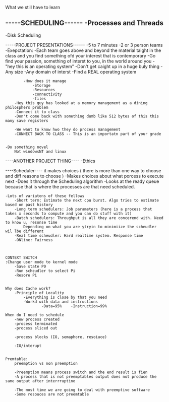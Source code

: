 What we still have to learn

-----SCHEDULING------
-Processes and Threads
---------------
-Disk Scheduling


-----PROJECT PRESENTATIONS------
-5 to 7 minutes
-2 or 3 person teams
-Exepctation:
    -Each team goes above and beyond the material taight in the class and you 
         find something ofd your interest that is contemporary
    -Go find your passion, something of interst to you, in the world around you
    -"hey this is an operating system"
        -Don't get caight up in a huge buly thing
        -Any size
        -Any domain of interst
        -Find a REAL operating system

            -How does it manage
                -Storage
                -Resources
                -connectivity
                -files
        -Hey this guy has looked at a memory management as a dining philosphers problem
        -Connect it to class
        -Don't come back with something dumb like 512 bytes of this this many save registers

        -We want to know hwo they do process management 
        -CONNECT BACK TO CLASS -- This is an importatn part of your grade


    -Do something novel
        Not windowsNT and linux



----ANOTHER PROJECT THING----
-Ethics




----Scheduler---- it makes choices ( there is more than one way to choose and diff reasons to choose )
    -Makes choices about what porcess to execute next
    -Does it through the Scheduling algorithm
    -Looks at the ready queue because that is where the processes are that need scheduled. 

    -Lots of variatons of these fellows
        -Short term: Estimate the next cpu burst. Algo tries to estimate based on past history
        -Long term schedulers: Job parameters (here is a process that takes x seconds to compute and you can do stuff with it)
        -Batch schedulers: Throughput is all they are concerend with. Need to know u, resonse time
            Depending on what you are ytryin to minimiize the scheudler wil lbe different
        -Real time scheudler: Hard realtime system. Response time
        -ONline: Fairness

    

    CONTEXT SWITCH
    :Change user mode to kernel mode
        -Save state P0
        -Run scheudler to select Pi
        -Resore Pi


    Why does Cache work?
        -Principle of Locality
            -Everything is close by that you need
            -Workd with data and instructions
                    -Data=95%    -Instruction=99%

    When do I need to schedule
        -new process created
        -process terminated
        -process sliced out
        
        -process blocks (IO, semaphore, resoiuce)

        -IO/interupt

    
    Premtable: 
        preemption vs non preemption
        
        -Preemption means process switch and the end result is fien
        -A process that is not preemptables output does not produce the same output after interrruptino

        -The most time we are going to deal with preemptive software
        -Some resouces are not preemtable

    














